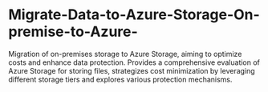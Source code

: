 # Migrate-Data-to-Azure-Storage-On-premise-to-Azure-
Migration of on-premises storage to Azure Storage, aiming to optimize costs and enhance data protection. Provides a comprehensive evaluation of Azure Storage for storing files, strategizes cost minimization by leveraging different storage tiers and explores various protection mechanisms.
